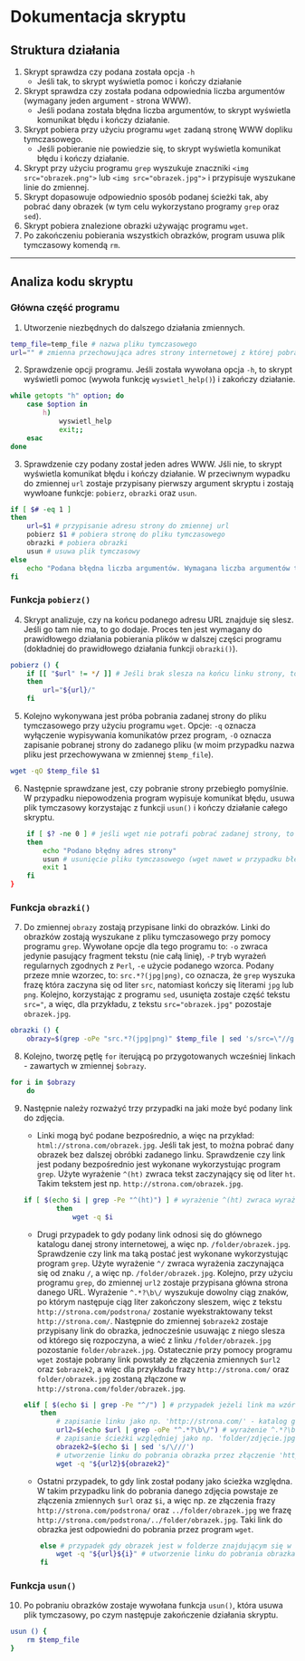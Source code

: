 Dokumentacja skryptu
====================

## Struktura działania  
1. Skrypt sprawdza czy podana została opcja `-h`
   * Jeśli tak, to skrypt wyświetla pomoc i kończy działanie
2. Skrypt sprawdza czy została podana odpowiednia liczba argumentów (wymagany jeden argument - strona WWW).
   * Jeśli podana została błędna liczba argumentów, to skrypt wyświetla komunikat błędu i kończy działanie.
3. Skrypt pobiera przy użyciu programu `wget` zadaną stronę WWW dopliku tymczasowego.
   * Jeśli pobieranie nie powiedzie się, to skrypt wyświetla komunikat błędu i kończy działanie.
4. Skrypt przy użyciu programu `grep` wyszukuje znaczniki `<img src="obrazek.png">` lub `<img src="obrazek.jpg">` i przypisuje wyszukane linie do zmiennej.
5. Skrypt dopasowuje odpowiednio sposób podanej ścieżki tak, aby pobrać dany obrazek (w tym celu wykorzystano programy `grep` oraz `sed`).
6. Skrypt pobiera znalezione obrazki używając programu `wget`.
7. Po zakończeniu pobierania wszystkich obrazków, program usuwa plik tymczasowy komendą `rm`.

-----------------------

## Analiza kodu skryptu

### Główna część programu
1. Utworzenie niezbędnych do dalszego działania zmiennych.
```bash
temp_file=temp_file # nazwa pliku tymczasowego
url="" # zmienna przechowująca adres strony internetowej z której pobrane zostaną obrazki
```

2. Sprawdzenie opcji programu. Jeśli została wywołana opcja `-h`, to skrypt wyświetli pomoc (wywoła funkcję `wyswietl_help()`) i zakończy działanie.
```bash
while getopts "h" option; do
	case $option in
		h)
			wyswietl_help
			exit;;
	esac
done
```

3. Sprawdzenie czy podany został jeden adres WWW. Jśli nie, to skrypt wyświetla komunikat błędu i kończy działanie. W przeciwnym wypadku do zmiennej `url` zostaje przypisany pierwszy argument skryptu i zostają wywłoane funkcje: `pobierz`, `obrazki` oraz `usun`.
```bash
if [ $# -eq 1 ]
then
	url=$1 # przypisanie adresu strony do zmiennej url
	pobierz $1 # pobiera stronę do pliku tymczasowego
	obrazki # pobiera obrazki
	usun # usuwa plik tymczasowy
else
	echo "Podana błędna liczba argumentów. Wymagana liczba argumentów to 1."
fi
```

### Funkcja `pobierz()`
4. Skrypt analizuje, czy na końcu podanego adresu URL znajduje się slesz. Jeśli go tam nie ma, to go dodaje. Proces ten jest wymagany do prawidłowego działania pobierania plików w dalszej części programu (dokładniej do prawidłowego działania funkcji `obrazki()`).
```bash
pobierz () {
	if [[ "$url" != */ ]] # Jeśli brak slesza na końcu linku strony, to go dodaj (parsowanie wymagane do daleszej części programu)
	then
		url="${url}/"
	fi
```

5. Kolejno wykonywana jest próba pobrania zadanej strony do pliku tymczasowego przy użyciu programu `wget`. Opcje: `-q` oznacza wyłączenie wypisywania komunikatów przez program, `-O` oznacza zapisanie pobranej strony do zadanego pliku (w moim przypadku nazwa pliku jest przechowywana w zmiennej `$temp_file`).
```bash
wget -qO $temp_file $1
```

6. Następnie sprawdzane jest, czy pobranie strony przebiegło pomyślnie. W przypadku niepowodzenia program wypisuje komunikat błędu, usuwa plik tymczasowy korzystając z funkcji `usun()` i kończy działanie całego skryptu.
```bash
	if [ $? -ne 0 ] # jeśli wget nie potrafi pobrać zadanej strony, to zakończ skrypt
	then
		echo "Podano błędny adres strony"
		usun # usunięcie pliku tymczasowego (wget nawet w przypadku błędu pobierania utworzy zadany plik tymczasowy)
		exit 1
	fi
}
```

### Funkcja `obrazki()`
7. Do zmiennej `obrazy` zostają przypisane linki do obrazków. Linki do obrazków zostają wyszukane z pliku tymczasowego przy pomocy programu `grep`. Wywołane opcje dla tego programu to: `-o` zwraca jedynie pasujący fragment tekstu (nie całą linię), `-P` tryb wyrażeń regularnych zgodnych z `Perl`, `-e` użycie podanego wzorca. Podany przeze mnie wzorzec, to: `src.*?(jpg|png)`, co oznacza, że `grep` wyszuka frazę która zaczyna się od liter `src`, natomiast kończy się literami `jpg` lub `png`. Kolejno, korzystając z programu `sed`, usunięta zostaje część tekstu `src="`, a więc, dla przykładu, z tekstu `src="obrazek.jpg"` pozostaje `obrazek.jpg`.
```bash
obrazki () { 
	obrazy=$(grep -oPe "src.*?(jpg|png)" $temp_file | sed 's/src=\"//g')
```

8. Kolejno, tworzę pętlę `for` iterującą po przygotowanych wcześniej linkach - zawartych w zmiennej `$obrazy`.
```bash
for i in $obrazy
	do
```

9. Następnie należy rozważyć trzy przypadki na jaki może być podany link do zdjęcia.
	* Linki mogą być podane bezpośrednio, a więc na przykład: `html://strona.com/obrazek.jpg`. Jeśli tak jest, to można pobrać dany obrazek bez dalszej obróbki zadanego linku. Sprawdzenie czy link jest podany bezpośrednio jest wykonane wykorzystując program `grep`. Użyte wyrażenie `^(ht)` zwraca tekst zaczynający się od liter `ht`. Takim tekstem jest np. `http://strona.com/obrazek.jpg`.
	```bash
	if [ $(echo $i | grep -Pe "^(ht)") ] # wyrażenie ^(ht) zwraca wyrażenie zaczynające się od liter ht - np. http://...
			then
				wget -q $i
	```

	* Drugi przypadek to gdy podany link odnosi się do głównego katalogu danej strony internetowej, a więc np. `/folder/obrazek.jpg`. Sprawdzenie czy link ma taką postać jest wykonane wykorzystując program `grep`. Użyte wyrażenie `^/` zwraca wyrażenia zaczynająca się od znaku `/`, a więc np. `/folder/obrazek.jpg`. Kolejno, przy użyciu programu `grep`, do zmiennej `url2` zostaje przypisana główna strona danego URL. Wyrażenie `^.*?\b\/` wyszukuje dowolny ciąg znaków, po którym następuje ciąg liter zakończony sleszem, więc z tekstu `http://strona.com/podstrona/` zostanie wyekstraktowany tekst `http://strona.com/`. Następnie do zmiennej `$obrazek2` zostaje przypisany link do obrazka, jednocześnie usuwając z niego slesza od którego się rozpoczyna, a wieć z linku `/folder/obrazek.jpg` pozostanie `folder/obrazek.jpg`. Ostatecznie przy pomocy programu `wget` zostaje pobrany link powstały ze złączenia zmiennych `$url2` oraz `$obrazek2`, a więc dla przykładu frazy `http://strona.com/` oraz `folder/obrazek.jpg` zostaną złączone w `http://strona.com/folder/obrazek.jpg`.
	```bash
	elif [ $(echo $i | grep -Pe "^/") ] # przypadek jeżeli link ma wzór typu 'src="/folder/obrazek.jpg"'
		then
			# zapisanie linku jako np. 'http://strona.com/' - katalog główny podanej strony
			url2=$(echo $url | grep -oPe "^.*?\b\/") # wyrażenie ^.*?\b\/ wyszukuje pierwsze słowo kończące się sleszem, np. http://moja.strona.com/podstrona/ --> http://moja.strona.com/
			# zapisanie ścieżki względniej jako np. 'folder/zdjęcie.jpg'
			obrazek2=$(echo $i | sed 's/\///')
			# utworzenie linku do pobrania obrazka przez złączenie 'http://strona.com/' + 'folder/zdjęcie.jpg' w 'http://strona.com/folder/zdjęcie.jpg'
			wget -q "${url2}${obrazek2}"
	```

	* Ostatni przypadek, to gdy link został podany jako ścieżka względna. W takim przypadku link do pobrania danego zdjęcia powstaje ze złączenia zmiennych `$url` oraz `$i`, a więc np. ze złączenia frazy `http://strona.com/podstrona/` oraz `../folder/obrazek.jpg` we frazę `http://strona.com/podstrona/../folder/obrazek.jpg`. Taki link do obrazka jest odpowiedni do pobrania przez program `wget`.
	```bash
		else # przypadek gdy obrazek jest w folderze znajdującym się w aktualnym folderze. Link ma wzór 'src="folder/zdjęcie.jpg"'
			wget -q "${url}${i}" # utworzenie linku do pobrania obrazka przez złączenie adresu strony i adresu zdjęcia
		fi
	```

### Funkcja `usun()`
10. Po pobraniu obrazków zostaje wywołana funkcja `usun()`, która usuwa plik tymczasowy, po czym następuje zakończenie działania skryptu.
```bash
usun () { 
	rm $temp_file
}
```